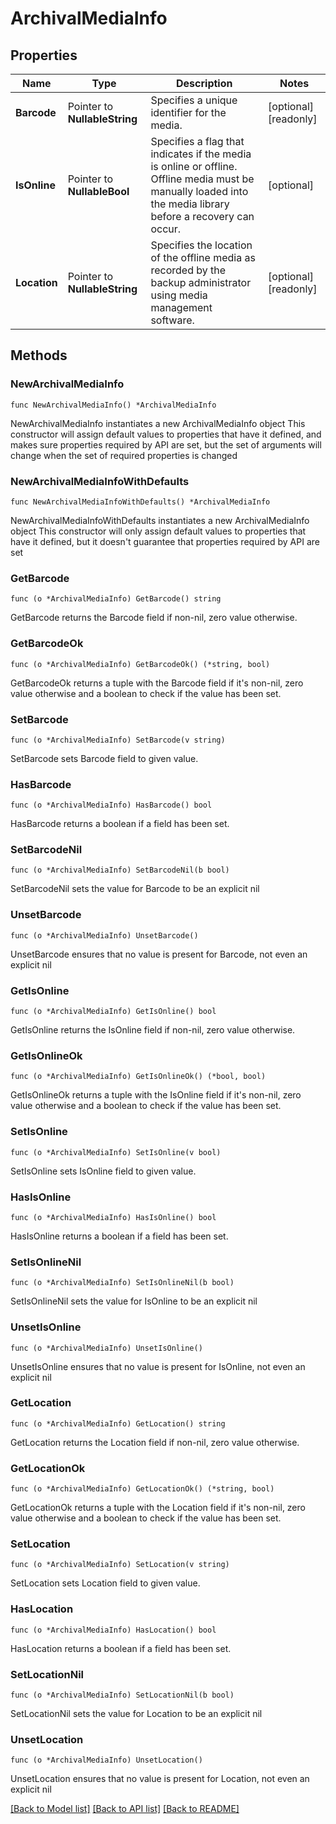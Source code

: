 # ArchivalMediaInfo

## Properties

Name | Type | Description | Notes
------------ | ------------- | ------------- | -------------
**Barcode** | Pointer to **NullableString** | Specifies a unique identifier for the media. | [optional] [readonly] 
**IsOnline** | Pointer to **NullableBool** | Specifies a flag that indicates if the media is online or offline. Offline media must be manually loaded into the media library before a recovery can occur. | [optional] 
**Location** | Pointer to **NullableString** | Specifies the location of the offline media as recorded by the backup administrator using media management software. | [optional] [readonly] 

## Methods

### NewArchivalMediaInfo

`func NewArchivalMediaInfo() *ArchivalMediaInfo`

NewArchivalMediaInfo instantiates a new ArchivalMediaInfo object
This constructor will assign default values to properties that have it defined,
and makes sure properties required by API are set, but the set of arguments
will change when the set of required properties is changed

### NewArchivalMediaInfoWithDefaults

`func NewArchivalMediaInfoWithDefaults() *ArchivalMediaInfo`

NewArchivalMediaInfoWithDefaults instantiates a new ArchivalMediaInfo object
This constructor will only assign default values to properties that have it defined,
but it doesn't guarantee that properties required by API are set

### GetBarcode

`func (o *ArchivalMediaInfo) GetBarcode() string`

GetBarcode returns the Barcode field if non-nil, zero value otherwise.

### GetBarcodeOk

`func (o *ArchivalMediaInfo) GetBarcodeOk() (*string, bool)`

GetBarcodeOk returns a tuple with the Barcode field if it's non-nil, zero value otherwise
and a boolean to check if the value has been set.

### SetBarcode

`func (o *ArchivalMediaInfo) SetBarcode(v string)`

SetBarcode sets Barcode field to given value.

### HasBarcode

`func (o *ArchivalMediaInfo) HasBarcode() bool`

HasBarcode returns a boolean if a field has been set.

### SetBarcodeNil

`func (o *ArchivalMediaInfo) SetBarcodeNil(b bool)`

 SetBarcodeNil sets the value for Barcode to be an explicit nil

### UnsetBarcode
`func (o *ArchivalMediaInfo) UnsetBarcode()`

UnsetBarcode ensures that no value is present for Barcode, not even an explicit nil
### GetIsOnline

`func (o *ArchivalMediaInfo) GetIsOnline() bool`

GetIsOnline returns the IsOnline field if non-nil, zero value otherwise.

### GetIsOnlineOk

`func (o *ArchivalMediaInfo) GetIsOnlineOk() (*bool, bool)`

GetIsOnlineOk returns a tuple with the IsOnline field if it's non-nil, zero value otherwise
and a boolean to check if the value has been set.

### SetIsOnline

`func (o *ArchivalMediaInfo) SetIsOnline(v bool)`

SetIsOnline sets IsOnline field to given value.

### HasIsOnline

`func (o *ArchivalMediaInfo) HasIsOnline() bool`

HasIsOnline returns a boolean if a field has been set.

### SetIsOnlineNil

`func (o *ArchivalMediaInfo) SetIsOnlineNil(b bool)`

 SetIsOnlineNil sets the value for IsOnline to be an explicit nil

### UnsetIsOnline
`func (o *ArchivalMediaInfo) UnsetIsOnline()`

UnsetIsOnline ensures that no value is present for IsOnline, not even an explicit nil
### GetLocation

`func (o *ArchivalMediaInfo) GetLocation() string`

GetLocation returns the Location field if non-nil, zero value otherwise.

### GetLocationOk

`func (o *ArchivalMediaInfo) GetLocationOk() (*string, bool)`

GetLocationOk returns a tuple with the Location field if it's non-nil, zero value otherwise
and a boolean to check if the value has been set.

### SetLocation

`func (o *ArchivalMediaInfo) SetLocation(v string)`

SetLocation sets Location field to given value.

### HasLocation

`func (o *ArchivalMediaInfo) HasLocation() bool`

HasLocation returns a boolean if a field has been set.

### SetLocationNil

`func (o *ArchivalMediaInfo) SetLocationNil(b bool)`

 SetLocationNil sets the value for Location to be an explicit nil

### UnsetLocation
`func (o *ArchivalMediaInfo) UnsetLocation()`

UnsetLocation ensures that no value is present for Location, not even an explicit nil

[[Back to Model list]](../README.md#documentation-for-models) [[Back to API list]](../README.md#documentation-for-api-endpoints) [[Back to README]](../README.md)


